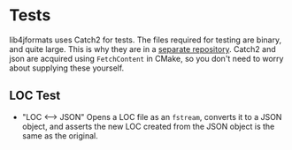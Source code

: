 # Tests

lib4jformats uses Catch2 for tests. The files required for testing are binary, and quite large. This is why they are in a [separate repository](https://github.com/boreals-back-again/l4jf-tests-files). Catch2 and json are acquired using `FetchContent` in CMake, so you don't need to worry about supplying these yourself.

## LOC Test
- "LOC <--> JSON"
Opens a LOC file as an `fstream`, converts it to a JSON object, and asserts the new LOC created from the JSON object is the same as the original.
